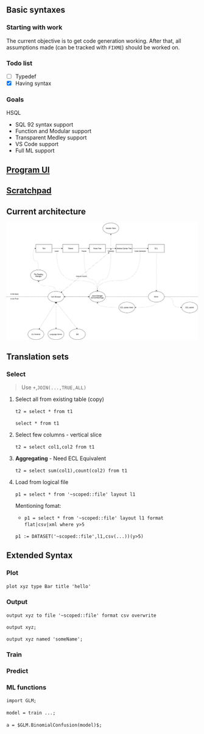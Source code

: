## Basic syntaxes

### Starting with work

The current objective is to get code generation working.
After that, all assumptions made (can be tracked with `FIXME`) should be worked on.


### Todo list
- [ ] Typedef
- [X] Having syntax

### Goals

HSQL
- SQL 92 syntax support
- Function and Modular support
- Transparent Medley support
- VS Code support
- Full ML support

## [Program UI](./programui.md)

## [Scratchpad](./scratchpad.md)

## Current architecture

![Architecture](structure.drawio.png)
## Translation sets
### Select
> Use `+`,`JOIN(...,TRUE,ALL)`
1. Select all from existing table (copy)

    `t2 = select * from t1`

    `select * from t1`

2. Select few columns - vertical slice

    `t2 = select col1,col2 from t1`

3. **Aggregating** - Need ECL Equivalent

    `t2 = select sum(col1),count(col2) from t1`

4. Load from logical file

    `p1 = select * from '~scoped::file' layout l1`

    Mentioning fomat:
    - `p1 = select * from '~scoped::file' layout l1 format flat|csv|xml where y>5`

    `p1 := DATASET('~scoped::file',l1,csv(...))(y>5)`


## Extended Syntax
### Plot

`plot xyz type Bar title 'hello'`

### Output

`output xyz to file '~scoped::file' format csv overwrite`

`output xyz;`

`output xyz named 'someName';`



### Train


### Predict

### ML functions

```
import GLM;

model = train ...;

a = $GLM.BinomialConfusion(model)$;
```